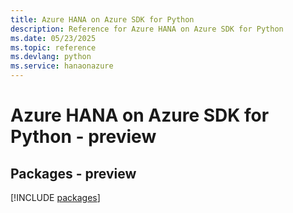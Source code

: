 ```yaml
---
title: Azure HANA on Azure SDK for Python
description: Reference for Azure HANA on Azure SDK for Python
ms.date: 05/23/2025
ms.topic: reference
ms.devlang: python
ms.service: hanaonazure
---
```

# Azure HANA on Azure SDK for Python - preview
## Packages - preview
[!INCLUDE [packages](hana-on-azure-index.md)]